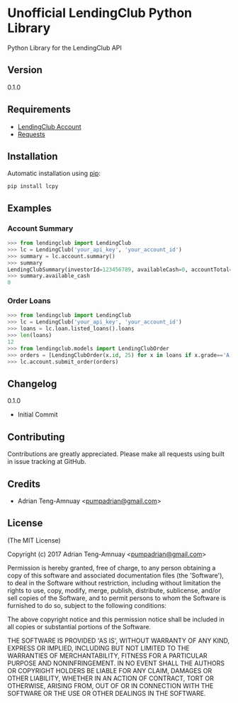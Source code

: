 Unofficial LendingClub Python Library
==================================

Python Library for the LendingClub API

## Version

0.1.0

## Requirements
- [LendingClub Account](https://www.lendingclub.com/)
- [Requests](http://docs.python-requests.org/en/latest/)

## Installation

Automatic installation using [pip](http://pypi.python.org/pypi):

    pip install lcpy

## Examples

### Account Summary
```python
>>> from lendingclub import LendingClub
>>> lc = LendingClub('your_api_key', 'your_account_id')
>>> summary = lc.account.summary()
>>> summary
LendingClubSummary(investorId=123456789, availableCash=0, accountTotal=2500, accruedInterest=0, infundingBalance=2500, receivedInterest=0, receivedPrincipal=0, receivedLateFees=0, outstandingPrincipal=0, totalNotes=100, totalPortfolios=2, netAnnualizedReturn={'primaryNAR': None, 'primaryAdjustedNAR': None, 'primaryUserAdjustedNAR': None, 'tradedNAR': None, 'tradedAdjustedNAR': None, 'tradedUserAdjustedNAR': None, 'combinedNAR': None, 'combinedAdjustedNAR': None, 'combinedUserAdjustedNAR': None}, adjustments={'adjustmentForPastDueNotes': 0, 'userAdjustmentForPastDueNotes': None})
>>> summary.available_cash
0
```

### Order Loans
```python
>>> from lendingclub import LendingClub
>>> lc = LendingClub('your_api_key', 'your_account_id')
>>> loans = lc.loan.listed_loans().loans
>>> len(loans)
12
>>> from lendingclub.models import LendingClubOrder
>>> orders = [LendingClubOrder(x.id, 25) for x in loans if x.grade=='A']
>>> lc.account.submit_order(orders)
```

## Changelog

0.1.0

* Initial Commit

## Contributing

Contributions are greatly appreciated.  Please make all requests using built in issue tracking at GitHub.

## Credits

- Adrian Teng-Amnuay &lt;pumpadrian@gmail.com&gt;

## License

(The MIT License)

Copyright (c) 2017 Adrian Teng-Amnuay &lt;pumpadrian@gmail.com&gt;

Permission is hereby granted, free of charge, to any person obtaining
a copy of this software and associated documentation files (the
'Software'), to deal in the Software without restriction, including
without limitation the rights to use, copy, modify, merge, publish,
distribute, sublicense, and/or sell copies of the Software, and to
permit persons to whom the Software is furnished to do so, subject to
the following conditions:

The above copyright notice and this permission notice shall be
included in all copies or substantial portions of the Software.

THE SOFTWARE IS PROVIDED 'AS IS', WITHOUT WARRANTY OF ANY KIND,
EXPRESS OR IMPLIED, INCLUDING BUT NOT LIMITED TO THE WARRANTIES OF
MERCHANTABILITY, FITNESS FOR A PARTICULAR PURPOSE AND NONINFRINGEMENT.
IN NO EVENT SHALL THE AUTHORS OR COPYRIGHT HOLDERS BE LIABLE FOR ANY
CLAIM, DAMAGES OR OTHER LIABILITY, WHETHER IN AN ACTION OF CONTRACT,
TORT OR OTHERWISE, ARISING FROM, OUT OF OR IN CONNECTION WITH THE
SOFTWARE OR THE USE OR OTHER DEALINGS IN THE SOFTWARE.

